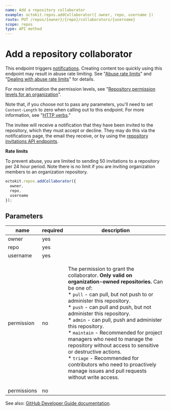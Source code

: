```yaml
---
name: Add a repository collaborator
example: octokit.repos.addCollaborator({ owner, repo, username })
route: PUT /repos/{owner}/{repo}/collaborators/{username}
scope: repos
type: API method
---
```


# Add a repository collaborator

This endpoint triggers [notifications](https://help.github.com/articles/about-notifications/). Creating content too quickly using this endpoint may result in abuse rate limiting. See "[Abuse rate limits](https://docs.github.com/rest/overview/resources-in-the-rest-api#abuse-rate-limits)" and "[Dealing with abuse rate limits](https://docs.github.com/rest/guides/best-practices-for-integrators#dealing-with-rate-limits)" for details.

For more information the permission levels, see "[Repository permission levels for an organization](https://help.github.com/en/github/setting-up-and-managing-organizations-and-teams/repository-permission-levels-for-an-organization#permission-levels-for-repositories-owned-by-an-organization)".

Note that, if you choose not to pass any parameters, you'll need to set `Content-Length` to zero when calling out to this endpoint. For more information, see "[HTTP verbs](https://docs.github.com/rest/overview/resources-in-the-rest-api#http-verbs)."

The invitee will receive a notification that they have been invited to the repository, which they must accept or decline. They may do this via the notifications page, the email they receive, or by using the [repository invitations API endpoints](https://docs.github.com/rest/reference/repos#invitations).

**Rate limits**

To prevent abuse, you are limited to sending 50 invitations to a repository per 24 hour period. Note there is no limit if you are inviting organization members to an organization repository.

```js
octokit.repos.addCollaborator({
  owner,
  repo,
  username
});
```

## Parameters

<table>
  <thead>
    <tr>
      <th>name</th>
      <th>required</th>
      <th>description</th>
    </tr>
  </thead>
  <tbody>
    <tr><td>owner</td><td>yes</td><td>

</td></tr>
<tr><td>repo</td><td>yes</td><td>

</td></tr>
<tr><td>username</td><td>yes</td><td>

</td></tr>
<tr><td>permission</td><td>no</td><td>

The permission to grant the collaborator. **Only valid on organization-owned repositories.** Can be one of:  
\* `pull` - can pull, but not push to or administer this repository.  
\* `push` - can pull and push, but not administer this repository.  
\* `admin` - can pull, push and administer this repository.  
\* `maintain` - Recommended for project managers who need to manage the repository without access to sensitive or destructive actions.  
\* `triage` - Recommended for contributors who need to proactively manage issues and pull requests without write access.

</td></tr>
<tr><td>permissions</td><td>no</td><td>

</td></tr>
  </tbody>
</table>

See also: [GitHub Developer Guide documentation](https://docs.github.com/rest/reference/repos#add-a-repository-collaborator).
